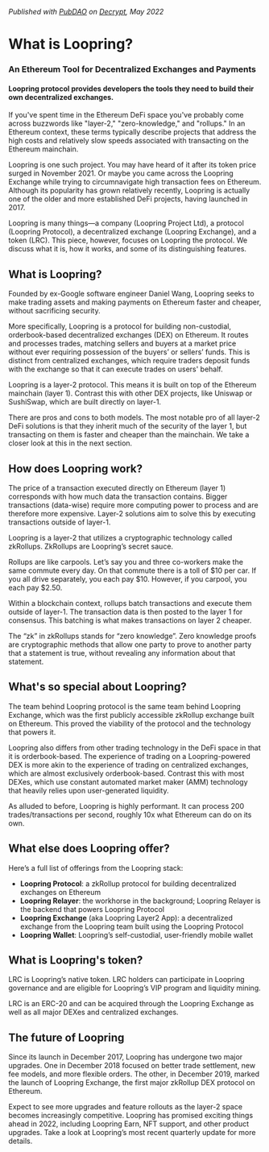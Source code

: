 *Published with [PubDAO](https://pubdao.co/) on [Decrypt](https://decrypt.co/resources/what-is-loopring-ethereum-tool-decentralized-exchange-payments), May 2022*
# What is Loopring?
### An Ethereum Tool for Decentralized Exchanges and Payments
#### Loopring protocol provides developers the tools they need to build their own decentralized exchanges.

If you've spent time in the Ethereum DeFi space you've probably come across buzzwords like "layer-2," "zero-knowledge," and "rollups." In an Ethereum context, these terms typically describe projects that address the high costs and relatively slow speeds associated with transacting on the Ethereum mainchain.

Loopring is one such project. You may have heard of it after its token price surged in November 2021. Or maybe you came across the Loopring Exchange while trying to circumnavigate high transaction fees on Ethereum. Although its popularity has grown relatively recently, Loopring is actually one of the older and more established DeFi projects, having launched in 2017.

Loopring is many things—a company (Loopring Project Ltd), a protocol (Loopring Protocol), a decentralized exchange (Loopring Exchange), and a token (LRC). This piece, however, focuses on Loopring the protocol. We discuss what it is, how it works, and some of its distinguishing features.   

## What is Loopring?
Founded by ex-Google software engineer Daniel Wang, Loopring seeks to make trading assets and making payments on Ethereum faster and cheaper, without sacrificing security.

More specifically, Loopring is a protocol for building non-custodial, orderbook-based decentralized exchanges (DEX) on Ethereum. It routes and processes trades, matching sellers and buyers at a market price without ever requiring possession of the buyers’ or sellers’ funds. This is distinct from centralized exchanges, which require traders deposit funds with the exchange so that it can execute trades on users' behalf.

Loopring is a layer-2 protocol. This means it is built on top of the Ethereum mainchain (layer 1). Contrast this with other DEX projects, like Uniswap or SushiSwap, which are built directly on layer-1. 

There are pros and cons to both models. The most notable pro of all layer-2 DeFi solutions is that they inherit much of the security of the layer 1, but transacting on them is faster and cheaper than the mainchain. We take a closer look at this in the next section.

## How does Loopring work?
The price of a transaction executed directly on Ethereum (layer 1) corresponds with how much data the transaction contains. Bigger transactions (data-wise) require more computing power to process and are therefore more expensive. Layer-2 solutions aim to solve this by executing transactions outside of layer-1.

Loopring is a layer-2 that utilizes a cryptographic technology called zkRollups. ZkRollups are Loopring’s secret sauce. 

Rollups are like carpools. Let’s say you and three co-workers make the same commute every day. On that commute there is a toll of $10 per car. If you all drive separately, you each pay $10. However, if you carpool, you each pay $2.50. 

Within a blockchain context, rollups batch transactions and execute them outside of layer-1. The transaction data is then posted to the layer 1 for consensus. This batching is what makes transactions on layer 2 cheaper.

The “zk” in zkRollups stands for “zero knowledge”. Zero knowledge proofs are cryptographic methods that allow one party to prove to another party that a statement is true, without revealing any information about that statement.

## What's so special about Loopring?
The team behind Loopring protocol is the same team behind Loopring Exchange, which was the first publicly accessible zkRollup exchange built on Ethereum. This proved the viability of the protocol and the technology that powers it.

Loopring also differs from other trading technology in the DeFi space in that it is orderbook-based. The experience of trading on a Loopring-powered DEX is more akin to the experience of trading on centralized exchanges, which are almost exclusively orderbook-based. Contrast this with most DEXes, which use constant automated market maker (AMM) technology that heavily relies upon user-generated liquidity. 

As alluded to before, Loopring is highly performant. It can process 200 trades/transactions per second, roughly 10x what Ethereum can do on its own.

## What else does Loopring offer?
Here’s a full list of offerings from the Loopring stack:

- **Loopring Protocol**: a zkRollup protocol for building decentralized exchanges on Ethereum
- **Loopring Relayer**: the workhorse in the background; Loopring Relayer is the backend that powers Loopring Protocol
- **Loopring Exchange** (aka Loopring Layer2 App): a decentralized exchange from the Loopring team built using the Loopring Protocol
- **Loopring Wallet**: Loopring’s self-custodial, user-friendly mobile wallet

## What is Loopring's token?
LRC is Loopring’s native token. LRC holders can participate in Loopring governance and are eligible for Loopring’s VIP program and liquidity mining.

LRC is an ERC-20 and can be acquired through the Loopring Exchange as well as all major DEXes and centralized exchanges.

## The future of Loopring
Since its launch in December 2017, Loopring has undergone two major upgrades. One in December 2018 focused on better trade settlement, new fee models, and more flexible orders. The other, in December 2019, marked the launch of Loopring Exchange, the first major zkRollup DEX protocol on Ethereum.

Expect to see more upgrades and feature rollouts as the layer-2 space becomes increasingly competitive. Loopring has promised exciting things ahead in 2022, including Loopring Earn, NFT support, and other product upgrades. Take a look at Loopring’s most recent quarterly update for more details.

